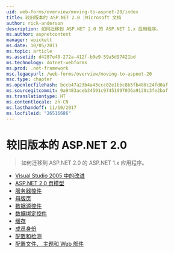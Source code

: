 ```yaml
---
uid: web-forms/overview/moving-to-aspnet-20/index
title: 较旧版本的 ASP.NET 2.0 |Microsoft 文档
author: rick-anderson
description: 如何迁移到 ASP.NET 2.0 的 ASP.NET 1.x 应用程序。
ms.author: aspnetcontent
manager: wpickett
ms.date: 10/05/2011
ms.topic: article
ms.assetid: d4287e40-272a-412f-b0e9-59a5d97421bd
ms.technology: dotnet-webforms
ms.prod: .net-framework
msc.legacyurl: /web-forms/overview/moving-to-aspnet-20
msc.type: chapter
ms.openlocfilehash: bccb47a23b4a43ccc02e1bbc8b5fb480c24fd0af
ms.sourcegitcommit: 9a9483aceb34591c97451997036a9120c3fe2baf
ms.translationtype: HT
ms.contentlocale: zh-CN
ms.lasthandoff: 11/10/2017
ms.locfileid: "26516686"
---
```

<a name="older-versions---aspnet-20"></a>较旧版本的 ASP.NET 2.0
====================
> 如何迁移到 ASP.NET 2.0 的 ASP.NET 1.x 应用程序。


- [Visual Studio 2005 中的改进](improvements-in-visual-studio-2005.md)
- [ASP.NET 2.0 页模型](the-asp-net-2-0-page-model.md)
- [服务器控件](server-controls.md)
- [母版页](master-pages.md)
- [数据源控件](data-source-controls.md)
- [数据绑定控件](data-bound-controls.md)
- [缓存](caching.md)
- [成员身份](membership.md)
- [配置和检测](configuration-and-instrumentation.md)
- [配置文件、 主题和 Web 部件](profiles-themes-and-web-parts.md)
